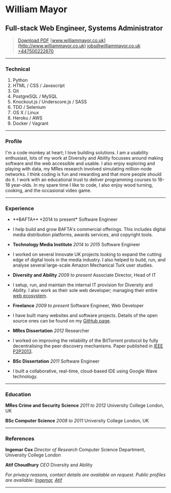 # William Mayor
## Full-stack Web Engineer, Systems Administrator

> [Download PDF](WilliamMayor-CV.pdf)
> [www.williammayor.co.uk](http://www.williammayor.co.uk)
> <jobs@williammayor.co.uk>
> [+447500222670](tel:+447500222670)

-------

### Technical

1. Python
1. HTML / CSS / Javascript
1. Git
1. PostgreSQL / MySQL
1. Knockout.js / Underscore.js / SASS
1. TDD / Selenium
1. OS X / Linux
1. Heroku / AWS
1. Docker / Vagrant

------

### Profile

I'm a code monkey at heart; I love building solutions. I am a usability enthusiast, lots of my work at Diversity and Ability focusses around making software and the web accessible and usable. I also enjoy exploring and playing with data, my MRes research involved simulating million-node networks. I think coding is fun and rewarding and that more people should do it. I work with an educational trust to deliver programming courses to 16-18 year-olds. In my spare time I like to code, I also enjoy wood turning, cooking, and the occasional video game.

------

### Experience

 - <p>**BAFTA** *2014 to present*
   Software Engineer</p>
 -  I help build and grow BAFTA's commercial offerings. This includes digital media distribution platforms, awards services, and copyright tools.

 - **Technology Media Institute** *2014 to 2015*
    Software Engineer
 -  I worked on several Innovate UK projects looking to expand the cutting edge of digital tools in the media industry. I also helped to build, run, and analyse several large-scale Amazon Mechanical Turk user studies.

 - **Diversity and Ability** *2009 to present*
    Associate Director, Head of IT
 - I setup, run, and maintain the internal IT provision for Diversity and Ability. I also work as their sole web developer; managing their entire [web ecosystem](https://www.dnamatters.co.uk).

 - **Freelance** *2009 to present*
    Software Engineer, Web Developer
 - I have built many websites and software projects. Details of the open source ones can be found on my [GitHub page](http://github.com/WilliamMayor).

 - **MRes Dissertation** *2012*
    Researcher
 - I worked on improving the reliability of the BitTorrent protocol by fully decentralising the peer discovery mechanisms. Paper published in [IEEE P2P2013](http://dx.doi.org/10.1109/P2P.2013.6688715).

 - **BSc Dissertation** *2011*
    Software Engineer
 - I built a collaborative, real-time, cloud-based IDE using Google Wave technology.

------

### Education

**MRes Crime and Security Science** *2011 to 2012*
	University College London, UK

**BSc Computer Science** *2008 to 2011*
    University College London, UK

------

### References

**Ingemar Cox**  *Director of Research*
    Computer Science Department, University College London

**Atif Choudhury**  *CEO*
    Diversity and Ability

*For privacy reasons, contact details are available on request. Public profiles are available: [Ingemar](http://mediafutures.cs.ucl.ac.uk/people/IngemarCox/), [Atif](http://www.dnamatters.co.uk/about/team/atif.choudhury/)*

------
